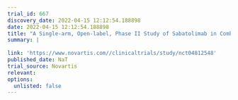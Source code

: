 ```yaml
---
trial_id: 667
discovery_date: 2022-04-15 12:12:54.188898
date: 2022-04-15 12:12:54.188898
title: "A Single-arm, Open-label, Phase II Study of Sabatolimab in Combination With Azacitidine and Venetoclax in Adult Participants With High or Very High Risk Myelodysplastic Syndromes (MDS) as Per IPSS-R Criteria"
summary: |
  
link: 'https://www.novartis.com//clinicaltrials/study/nct04812548'
published_date: NaT
trial_source: Novartis
relevant: 
options:
  unlisted: false
---
```

